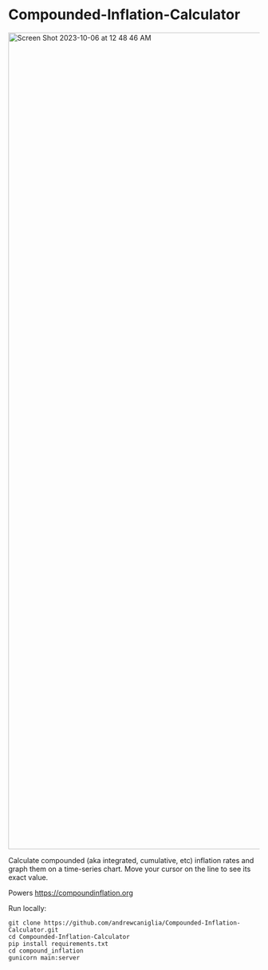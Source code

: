 # Compounded-Inflation-Calculator
<img width="1638" alt="Screen Shot 2023-10-06 at 12 48 46 AM" src="https://github.com/andrewcaniglia/Compounded-Inflation-Calculator/assets/81664882/d9313285-fb19-4a11-bf78-98834078fc7f">

Calculate compounded (aka integrated, cumulative, etc) inflation rates and graph them on a time-series chart. Move your cursor on the line to see its exact value.

Powers https://compoundinflation.org

Run locally:

```
git clone https://github.com/andrewcaniglia/Compounded-Inflation-Calculator.git
cd Compounded-Inflation-Calculator
pip install requirements.txt
cd compound_inflation
gunicorn main:server
```
